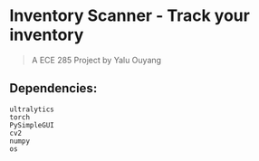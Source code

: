 # Inventory Scanner - Track your inventory

> A ECE 285 Project by Yalu Ouyang


## Dependencies:

```
ultralytics
torch
PySimpleGUI
cv2
numpy
os
```